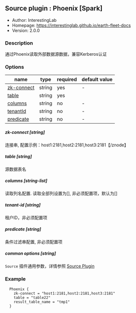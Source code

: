 ## Source plugin : Phoenix [Spark]

* Author: InterestingLab
* Homepage: https://interestinglab.github.io/earth-fleet-docs
* Version: 2.0.0

### Description

通过Phoenix读取外部数据源数据，兼容Kerberos认证

### Options

| name | type | required | default value |
| --- | --- | --- | --- |
| [zk-connect](#zk-connect-string) | string | yes | - |
| [table](#table-string) | string| yes | |
| [columns](#columns-string-list) | string | no | - |
| [tenantId](#tenant-id-string) | string | no | - |
| [predicate](#predicate-string) | string | no | - |


##### zk-connect [string]

连接串, 配置示例：host1:2181,host2:2181,host3:2181【/znode】

##### table [string]

源数据表名

##### columns [string-list]

读取列名配置. 读取全部列设置为[], 非必须配置项，默认为[]

##### tenant-id [string]

租户ID，非必须配置项

##### predicate [string]

条件过滤串配置, 非必须配置项

##### common options [string]

`Source` 插件通用参数，详情参照 [Source Plugin](/zh-cn/v2/spark/configuration/source-plugins/)


### Example

```
  Phoenix {
    zk-connect = "host1:2181,host2:2181,host3:2181"
    table = "table22"
    result_table_name = "tmp1"
  }
```

